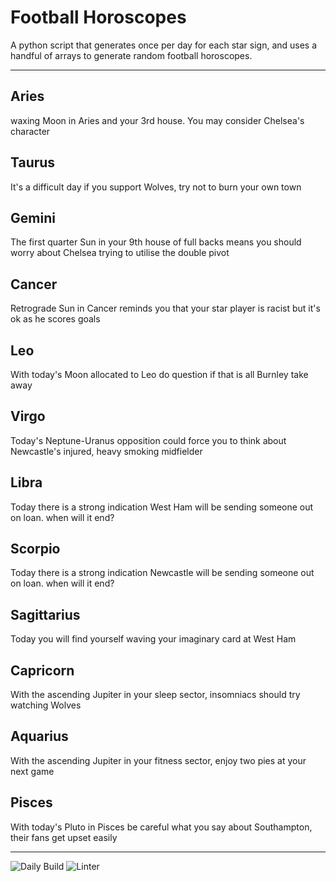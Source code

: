 # Football Horoscopes

A python script that generates once per day for each star sign, and uses a handful of arrays to generate random football horoscopes.

---

<!-- horoscopes_item starts -->
<h2>Aries</h2><p>waxing Moon in Aries and your 3rd house. You may consider Chelsea's character</p><h2>Taurus</h2><p>It's a difficult day if you support Wolves, try not to burn your own town</p><h2>Gemini</h2><p>The first quarter Sun in your 9th house of full backs means you should worry about Chelsea trying to utilise the double pivot</p><h2>Cancer</h2><p>Retrograde Sun in Cancer reminds you that your star player is racist but it's ok as he scores goals</p><h2>Leo</h2><p>With today's Moon allocated to Leo do question if that is all Burnley take away</p><h2>Virgo</h2><p>Today's Neptune-Uranus opposition could force you to think about Newcastle's injured, heavy smoking midfielder</p><h2>Libra</h2><p>Today there is a strong indication West Ham will be sending someone out on loan. when will it end?</p><h2>Scorpio</h2><p>Today there is a strong indication Newcastle will be sending someone out on loan. when will it end?</p><h2>Sagittarius</h2><p>Today you will find yourself waving your imaginary card at West Ham</p><h2>Capricorn</h2><p>With the ascending Jupiter in your sleep sector, insomniacs should try watching Wolves</p><h2>Aquarius</h2><p>With the ascending Jupiter in your fitness sector, enjoy two pies at your next game</p><h2>Pisces</h2><p>With today's Pluto in Pisces be careful what you say about Southampton, their fans get upset easily</p>
<!-- horoscopes_item ends -->

---

![Daily Build](https://github.com/MatBenfield/horofootball.thechels.uk/workflows/Daily%20Build/badge.svg) ![Linter](https://github.com/MatBenfield/horofootball.thechels.uk/workflows/Linter/badge.svg)
